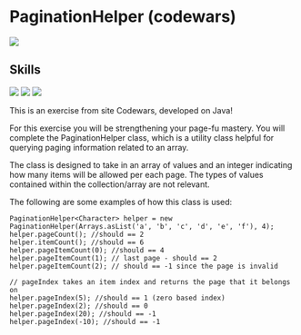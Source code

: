 # PaginationHelper (codewars)

<img src="https://img.shields.io/badge/language-Java-DC143C"> 

## Skills

<img src="https://img.shields.io/badge/-Object Oriented Programming-DC143C"> <img src="https://img.shields.io/badge/-Arrays-DC143C"> <img src="https://img.shields.io/badge/-Algorithms-DC143C">

This is an exercise from site Codewars, developed on Java!

For this exercise you will be strengthening your page-fu mastery. You will complete the PaginationHelper class, which is a utility class helpful for querying paging information related to an array.

The class is designed to take in an array of values and an integer indicating how many items will be allowed per each page. The types of values contained within the collection/array are not relevant.

The following are some examples of how this class is used:

```
PaginationHelper<Character> helper = new PaginationHelper(Arrays.asList('a', 'b', 'c', 'd', 'e', 'f'), 4);
helper.pageCount(); //should == 2
helper.itemCount(); //should == 6
helper.pageItemCount(0); //should == 4
helper.pageItemCount(1); // last page - should == 2
helper.pageItemCount(2); // should == -1 since the page is invalid

// pageIndex takes an item index and returns the page that it belongs on
helper.pageIndex(5); //should == 1 (zero based index)
helper.pageIndex(2); //should == 0
helper.pageIndex(20); //should == -1
helper.pageIndex(-10); //should == -1
```
